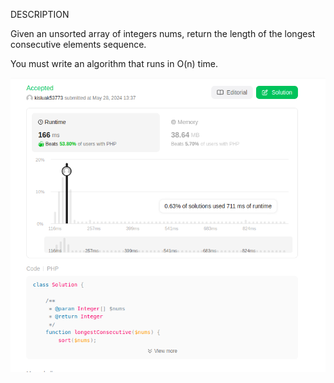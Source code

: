 DESCRIPTION

Given an unsorted array of integers nums, return the length of the longest consecutive elements sequence.

You must write an algorithm that runs in O(n) time.

![alt text](image.png)